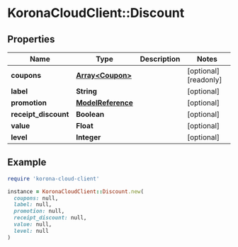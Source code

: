 # KoronaCloudClient::Discount

## Properties

| Name | Type | Description | Notes |
| ---- | ---- | ----------- | ----- |
| **coupons** | [**Array&lt;Coupon&gt;**](Coupon.md) |  | [optional][readonly] |
| **label** | **String** |  | [optional] |
| **promotion** | [**ModelReference**](ModelReference.md) |  | [optional] |
| **receipt_discount** | **Boolean** |  | [optional] |
| **value** | **Float** |  | [optional] |
| **level** | **Integer** |  | [optional] |

## Example

```ruby
require 'korona-cloud-client'

instance = KoronaCloudClient::Discount.new(
  coupons: null,
  label: null,
  promotion: null,
  receipt_discount: null,
  value: null,
  level: null
)
```

